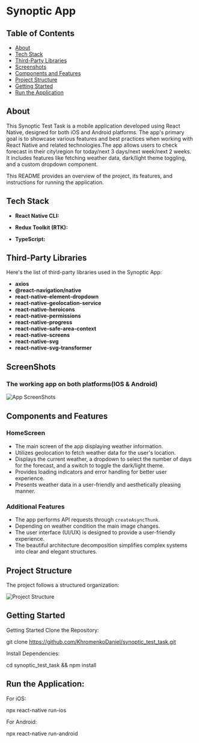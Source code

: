 # Synoptic App

## Table of Contents

- [About](#about)
- [Tech Stack](#tech-stack)
- [Third-Party Libraries](#third-party-libraries)
- [Screenshots](#screenshots)
- [Components and Features](#components-and-features)
- [Project Structure](#project-structure)
- [Getting Started](#getting-started)
- [Run the Application](#run-the-application)

## About

This Synoptic Test Task is a mobile application developed using React Native, designed for both iOS and Android platforms. The app's primary goal is to showcase various features and best practices when working with React Native and related technologies.The app allows users to check forecast in their city\region for today/next 3 days/next week/next 2 weeks. It includes features like fetching weather data, dark/light theme toggling, and a custom dropdown component.

This README provides an overview of the project, its features, and instructions for running the application.

## Tech Stack

- **React Native CLI:**

- **Redux Toolkit (RTK):**

- **TypeScript:**

## Third-Party Libraries

Here's the list of third-party libraries used in the Synoptic App:

- **axios**
- **@react-navigation/native**
- **react-native-element-dropdown**
- **react-native-geolocation-service**
- **react-native-heroicons**
- **react-native-permissions**
- **react-native-progress**
- **react-native-safe-area-context**
- **react-native-screens**
- **react-native-svg**
- **react-native-svg-transformer**


## ScreenShots

<h3>The working app on both platforms(IOS & Android)</h3>
<img alt="App ScreenShots" src="https://i.imgur.com/wNUMo7g.png">

## Components and Features

### HomeScreen

- The main screen of the app displaying weather information.
- Utilizes geolocation to fetch weather data for the user's location.
- Displays the current weather, a dropdown to select the number of days for the forecast, and a switch to toggle the dark/light theme.
- Provides loading indicators and error handling for better user experience.
- Presents weather data in a user-friendly and aesthetically pleasing manner.

### Additional Features

- The app performs API requests through `createAsyncThunk`.
- Depending on weather condition the main image changes.
- The user interface (UI/UX) is designed to provide a user-friendly experience.
- The beautiful architecture decomposition simplifies complex systems into clear and elegant structures.

## Project Structure

The project follows a structured organization:

<img alt="Project Structure" src="https://i.imgur.com/j5TZ03b_d.webp?maxwidth=760&fidelity=grand">


## Getting Started

Getting Started
Clone the Repository:

git clone https://github.com/KhromenkoDaniel/synoptic_test_task.git

Install Dependencies:

cd synoptic_test_task && npm install

## Run the Application:

For iOS:

npx react-native run-ios

For Android:

npx react-native run-android
